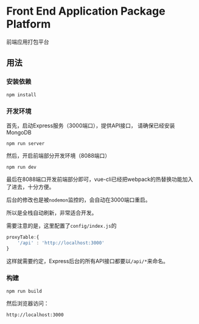 # Front End Application Package Platform
前端应用打包平台

## 用法
### 安装依赖
```
npm install
```
### 开发环境
首先，启动Express服务（3000端口），提供API接口，
请确保已经安装MongoDB
```
npm run server
```
然后，开启前端部分开发环境（8088端口）
```
npm run dev
```
最后在8088端口开发前端部分即可，vue-cli已经把webpack的热替换功能加入了进去，十分方便。

后台的修改也是被`nodemon`监控的，会自动在3000端口重启。

所以是全栈自动刷新，非常适合开发。

需要注意的是，这里配置了`config/index.js`的
```javascript
proxyTable:{
    '/api' : 'http://localhost:3000'
}
```
这样就需要约定，Express后台的所有API接口都要以`/api/*`来命名。
### 构建
```
npm run build
```
然后浏览器访问：
```
http://localhost:3000
```
